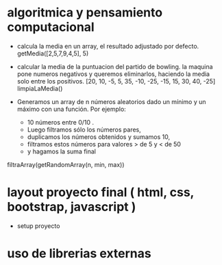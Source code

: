 # algoritmica y pensamiento computacional 

- calcula la media en un array, el resultado adjustado por defecto. 
getMedia([2,5,7,9,4,5], 5)

- calcular la media de la puntuacion del partido de bowling. la maquina pone numeros negativos y queremos eliminarlos, haciendo la media solo entre los positivos. 
[20, 10, -5, 5, 35, -10, -25, -15, 15, 30, 40, -25]
limpiaLaMedia()

- Generamos un array de n números aleatorios dado un mínimo y un máximo con una función.
    Por ejemplo: 
    - 10 números entre 0/10 . 
    - Luego filtramos sólo los números pares, 
    - duplicamos los números obtenidos y sumamos 10,
    - filtramos estos números para valores > de 5 y < de 50
    - y hagamos la suma final

filtraArray(getRandomArray(n, min, max))


# layout proyecto final ( html, css, bootstrap, javascript  )

- setup proyecto 

# uso de librerias externas 